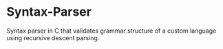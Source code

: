 # Syntax-Parser
Syntax parser in C that validates grammar structure of a custom language using recursive descent parsing.
